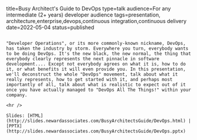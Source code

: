 title=Busy Architect's Guide to DevOps
type=talk
audience=For any intermediate (2+ years) developer audience
tags=presentation, architecture,enterprise,devops,continuous integration,continuous delivery
date=2022-05-04
status=published
~~~~~~

"Developer Operations", or its more commonly-known nickname, DevOps, has taken the industry by storm. Everywhere you turn, everybody wants to be doing DevOps. It's the new black, the new normal, the thing that everybody clearly represents the next pinnacle in software development.... Except not everybody agrees on what it is, how to do it, or what benefits it will even provide you. In this presentation, we'll deconstruct the whole "DevOps" movement, talk about what it really represents, how to get started with it, and perhaps most importantly of all, talk about what is realistic to expect out of it once you have actually managed to "DevOps All The Things!" within your company.
    
<hr />

Slides: [HTML](http://slides.newardassociates.com/BusyArchitectsGuide/DevOps.html) | [PPTX](http://slides.newardassociates.com/BusyArchitectsGuide/DevOps.pptx)
